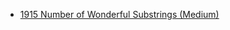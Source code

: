 - [1915 Number of Wonderful Substrings (Medium)](../Year/2024/April/1915_Number_Of_Wonderful_Substrings_(Medium).cpp)
